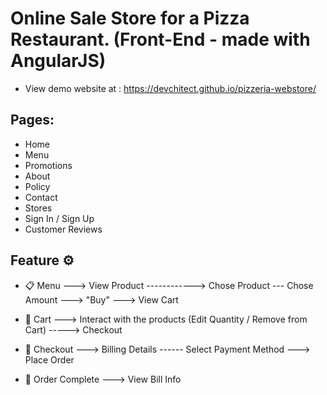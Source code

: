 # Online Sale Store for a Pizza Restaurant. (Front-End - made with AngularJS)

- View demo website at : https://devchitect.github.io/pizzeria-webstore/
## Pages:
- Home
- Menu
- Promotions
- About
- Policy
- Contact
- Stores
- Sign In / Sign Up
- Customer Reviews

## Feature :gear: 
- :clipboard: Menu ---> View Product ------------> Chose Product --- Chose Amount ---> "Buy" ---> View Cart

- :basket: Cart ---> Interact with the products (Edit Quantity / Remove from Cart) -----> Checkout

- :receipt: Checkout ---> Billing Details ------ Select Payment Method ---> Place Order

- :money_with_wings: Order Complete ---> View Bill Info 
